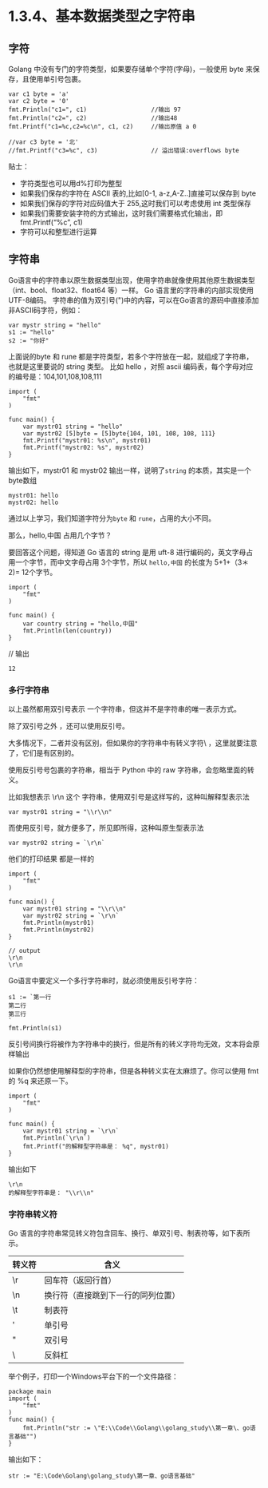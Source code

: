 # 1.3.4、基本数据类型之字符串

## 字符
Golang 中没有专门的字符类型，如果要存储单个字符(字母)，一般使用 byte 来保存，且使用单引号包裹。
```
var c1 byte = 'a'
var c2 byte = '0'
fmt.Println("c1=", c1)					//输出 97
fmt.Println("c2=", c2)					//输出48
fmt.Printf("c1=%c,c2=%c\n", c1, c2)	    //输出原值 a 0

//var c3 byte = '北'
//fmt.Printf("c3=%c", c3)				// 溢出错误:overflows byte
```
贴士：

- 字符类型也可以用d%打印为整型
- 如果我们保存的字符在 ASCII 表的,比如[0-1, a-z,A-Z..]直接可以保存到 byte
- 如果我们保存的字符对应码值大于 255,这时我们可以考虑使用 int 类型保存
- 如果我们需要安装字符的方式输出，这时我们需要格式化输出，即 fmt.Printf(“%c”, c1)
- 字符可以和整型进行运算

## 字符串

Go语言中的字符串以原生数据类型出现，使用字符串就像使用其他原生数据类型（int、bool、float32、float64 等）一样。 
Go 语言里的字符串的内部实现使用UTF-8编码。 字符串的值为双引号(")中的内容，可以在Go语言的源码中直接添加非ASCII码字符，例如：
```
var mystr string = "hello"
s1 := "hello"
s2 := "你好"
```
上面说的byte 和 rune 都是字符类型，若多个字符放在一起，就组成了字符串，也就是这里要说的 string 类型。
比如 hello ，对照 ascii 编码表，每个字母对应的编号是：104,101,108,108,111
```
import (
    "fmt"
)

func main() {
    var mystr01 string = "hello"
    var mystr02 [5]byte = [5]byte{104, 101, 108, 108, 111}
    fmt.Printf("mystr01: %s\n", mystr01)
    fmt.Printf("mystr02: %s", mystr02)
}
```
输出如下，mystr01 和 mystr02 输出一样，说明了`string` 的本质，其实是一个 byte数组
```
mystr01: hello
mystr02: hello
```
通过以上学习，我们知道字符分为`byte` 和 `rune`，占用的大小不同。

那么，hello,中国 占用几个字节？

要回答这个问题，得知道 Go 语言的 string 是用 uft-8 进行编码的，英文字母占用一个字节，而中文字母占用 3个字节，所以 `hello,中国` 的长度为 5+1+（3＊2)= 12个字节。
```
import (
    "fmt"
)

func main() {
    var country string = "hello,中国"
    fmt.Println(len(country))
}
```
// 输出
```
12
```

### 多行字符串

以上虽然都用双引号表示 一个字符串，但这并不是字符串的唯一表示方式。

除了双引号之外 ，还可以使用反引号。

大多情况下，二者并没有区别，但如果你的字符串中有转义字符\ ，这里就要注意了，它们是有区别的。

使用反引号号包裹的字符串，相当于 Python 中的 raw 字符串，会忽略里面的转义。

比如我想表示 \r\n 这个 字符串，使用双引号是这样写的，这种叫解释型表示法
```
var mystr01 string = "\\r\\n"
```
而使用反引号，就方便多了，所见即所得，这种叫原生型表示法
```
var mystr02 string = `\r\n`
```
他们的打印结果 都是一样的
```
import (
    "fmt"
)

func main() {
    var mystr01 string = "\\r\\n"
    var mystr02 string = `\r\n`
    fmt.Println(mystr01)
    fmt.Println(mystr02)
}

// output
\r\n
\r\n
```

Go语言中要定义一个多行字符串时，就必须使用反引号字符：
```
s1 := `第一行
第二行
第三行
`
fmt.Println(s1)
```
反引号间换行将被作为字符串中的换行，但是所有的转义字符均无效，文本将会原样输出

如果你仍然想使用解释型的字符串，但是各种转义实在太麻烦了。你可以使用 fmt 的 %q 来还原一下。
```
import (
    "fmt"
)

func main() {
    var mystr01 string = `\r\n`
    fmt.Println(`\r\n`)
    fmt.Printf("的解释型字符串是： %q", mystr01)
}
```
输出如下
```
\r\n
的解释型字符串是： "\\r\\n"
```

### 字符串转义符
Go 语言的字符串常见转义符包含回车、换行、单双引号、制表符等，如下表所示。

| 转义符 |              含义               |
| ----- | ------------------------------ |
| \r    | 回车符（返回行首）               |
| \n    | 换行符（直接跳到下一行的同列位置） |
| \t    | 制表符                          |
| \'    | 单引号                          |
| \"    | 双引号                          |
| \\    | 反斜杠                          |

举个例子，打印一个Windows平台下的一个文件路径：
```
package main
import (
    "fmt"
)
func main() {
    fmt.Println("str := \"E:\\Code\\Golang\\golang_study\\第一章\、go语言基础"")
}
```
输出如下：
```
str := "E:\Code\Golang\golang_study\第一章、go语言基础"
```
